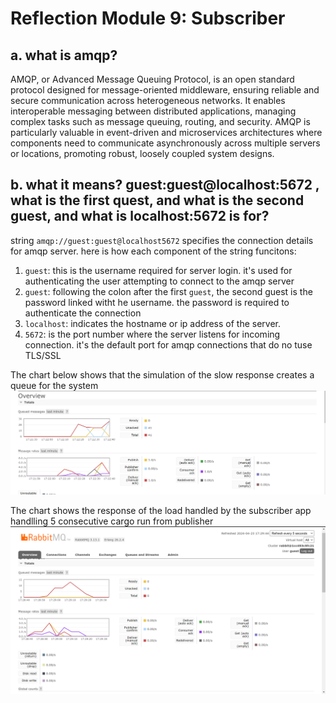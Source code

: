 # Reflection Module 9: Subscriber
## a. what is amqp?
AMQP, or Advanced Message Queuing Protocol, is an open standard protocol designed for message-oriented middleware, ensuring reliable and secure communication across heterogeneous networks. It enables interoperable messaging between distributed applications, managing complex tasks such as message queuing, routing, and security. AMQP is particularly valuable in event-driven and microservices architectures where components need to communicate asynchronously across multiple servers or locations, promoting robust, loosely coupled system designs.

## b. what it means? guest:guest@localhost:5672 , what is the first quest, and what is the second guest, and what is localhost:5672 is for?
string `amqp://guest:guest@localhost5672` specifies the connection details for amqp server. here is how each component of the string funcitons:
1. `guest`: this is the username required for server login. it's used for authenticating the user attempting to connect to the amqp server
2. `guest`: following the colon after the first `guest`, the second guest is the password linked witht he username. the password is required to authenticate the connection
3. `localhost`: indicates the hostname or ip address of the server.
4. `5672`: is the port number where the server listens for incoming connection. it's the default port for amqp connections that do no tuse TLS/SSL

The chart below shows that the simulation of the slow response creates a queue for the system
![alt text](images/image4.png)

The chart shows the response of the load handled by the subscriber app handlling 5 consecutive cargo run from publisher
![alt text](images/image5.png)